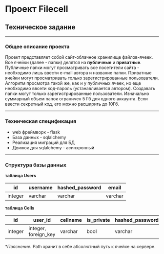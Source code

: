 # Проект **Filecell**

## Техническое задание

***

### Общее описание проекта

Проект представляет собой сайт-облачное хранилище файлов-ячеек. Все ячейки (далее - папки) делятся на **публичные** и 
**приватные**. Публичные папки могут просматривать все посетители сайта - необходимо лишь ввести e-mail автора и название
папки. Приватные ячейки могут просматривать только зарегистрированные пользователи. Алгоритм просмотра такой же, как и у
публичных ячеек, но еще необходимо ввсети код-пароль (устанавливается автором). Создавать папки могут только
зарегистрированные пользователи. Изначально суммарный объем папок ограничен 5 Гб для одного аккаунта. Если ввести
секретный код, его можно расширить до 10Гб.
***

### Техническая спецификация

- web фреймворк - flask
- База данных - sqlalchemy
- Реализация миграций для БД
- Движок для sqlalchemy - асинхронный

***

### Структура базы данных

**таблица Users**

| id      | username | hashed_password | email   |
|---------|----------|-----------------|---------|
| integer | varchar  | varchar         | varchar |

**таблица Cells**

| id      | user_id              | cellname | is_private | hashed_password | path    |
|---------|----------------------|----------|------------|-----------------|---------|
| integer | integer, foreign_key | varchar  | bool       | varchar         | varchar |

**Пояснение.* Path хранит в себе абсолютный путь к ячейке на сервере. 